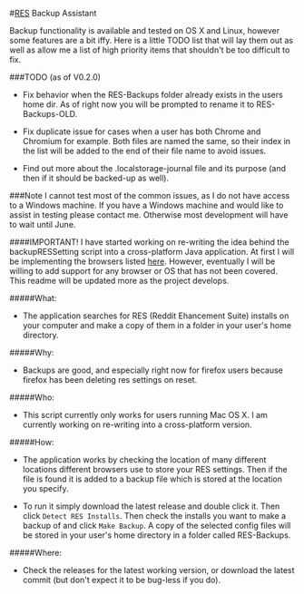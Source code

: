#[RES](http://redditenhancementsuite.com/) Backup Assistant

Backup functionality is available and tested on OS X and Linux, however some features are a bit iffy. Here is a little TODO list that
will lay them out as well as allow me a list of high priority items that shouldn't be too difficult to fix.

###TODO (as of V0.2.0)
* Fix behavior when the RES-Backups folder already exists in the users home dir. As of right now you will be prompted to rename it to RES-Backups-OLD.

* Fix duplicate issue for cases when a user has both Chrome and Chromium for example. Both files are named the same, so their index in the list will be added
to the end of their file name to avoid issues.

* Find out more about the .localstorage-journal file and its purpose (and then if it should be backed-up as well).

###Note
I cannot test most of the common issues, as I do not have access to a Windows machine. If you have a Windows machine and would like to assist in testing
please contact me. Otherwise most development will have to wait until June.

####IMPORTANT!
I have started working on re-writing the idea behind the backupRESSetting script into a cross-platform Java application. At first I will be implementing the 
browsers listed [here](http://www.reddit.com/r/Enhancement/wiki/backing_up_res_settings). However, eventually I will be willing to add support for any browser 
or OS that has not been covered. This readme will be updated more as the project develops.

#####What: 
*   The application searches for RES (Reddit Ehancement Suite) installs on your computer
    and make a copy of them in a folder in your user's home directory.

#####Why: 
*   Backups are good, and especially right now for firefox users because firefox has been deleting res settings on reset.

#####Who:
*   This script currently only works for users running Mac OS X. I am currently working on re-writing into a cross-platform
version.

#####How:
*   The application works by checking the location of many different locations different browsers use to store your RES settings.  Then if
the file is found it is added to a backup file which is stored at the location you specify.

* To run it simply download the latest release and double click it. Then click `Detect RES Installs`. Then check the installs you want to make
a backup of and click `Make Backup`. A copy of the selected config files will be stored in your user's home directory in a folder called RES-Backups.

#####Where:
*   Check the releases for the latest working version, or download the latest commit (but don't expect it to be bug-less if you do).

